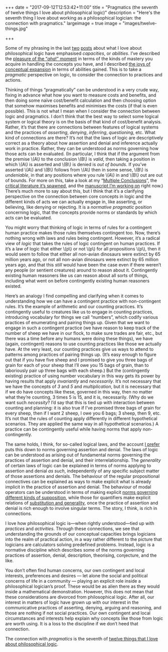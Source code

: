 +++
date = "2017-09-12T12:53:42+11:00"
title = "Pragmatics (the seventh of twelve things I love about philosophical logic)"
description = "Here's the seventh thing I love about working as a philosophical logician: the connection with pragmatics."
largeimage = true
image = "images/twelve-things.jpg"

+++

Some of my phrasing in the last [two](http://consequently.org/news/2017/twelve-things-05-recognition/) [posts](http://consequently.org/news/2017/twelve-things-06-expansion/) about what I love about philosophical logic have emphasised _capacities_, or _abilities_. I’ve described the [pleasure of the “_aha_!” moment](http://consequently.org/news/2017/twelve-things-05-recognition/) in terms of the kinds of mastery you acquire in handling the concepts you have, and I described [the joys of conceptual expansion](http://consequently.org/news/2017/twelve-things-06-expansion/) in terms of abilities gained. This is to take a _pragmatic_ perspective on logic, to consider the connection to practices and actions. 

Thinking of things “pragmatically” can be understood in a very crude way, fixing in advance what how you want to measure costs and benefits, and then doing some naïve cost/benefit calculation and then choosing option that somehow maximises benefits and minimises the costs (if that is even possible). This is not what I mean when I consider the connection between logic and pragmatics. I don’t think that the best way to select some logical system or logical theory is on the basis of that kind of cost/benefit analysis. Rather, it’s that there are connections between features of logical systems and the practices of _asserting_, _denying_, _inferring_, _questioning_, etc. What kind of connections are there? It’s not that the laws of logic are descriptively correct as a theory about how assertion and denial and inference actually work in practice. Rather, they can be understood as norms governing how those acts can be evaluated. (In particular, I think that if the argument from the premise \\(A\\) to the conclusion \\(B\\) is _valid_, then taking a position in which \\(A\\) is asserted and \\(B\\) is denied is _out of bounds_. If you’ve asserted \\(A\\) and \\(B\\) follows from \\(A\\) then in some sense, \\(B\\) is _undeniable_, in that any positions where you rule \\(A\\) in and \\(B\\) out are out of bounds. For more on this, take a look at my “[Multiple Conclusions](http://consequently.org/writing/multipleconclusions)”, the [critical literature it’s spawned](https://scholar.google.com.au/scholar?cites=2800898225913341308&as_sdt=2005&sciodt=0,5&hl=en), and the [manuscript I’m working on](http://consequently.org/writing/ptp) right now.) There’s much more to say about this, but I think that it’s a clarifying perspective on the connection between core concepts in logic and the different kinds of acts we can actually engage in, like asserting, or believing, like denying or rejecting. It is a _normative pragmatic_ position concerning logic, that the concepts provide norms or standards by which acts can be evaluated.

You might worry that thinking of logic in terms of rules for a contingent human practice makes those rules themselves contingent too. Now, there’s nothing wrong with laws and rules being contingent. However, it’s a radical view of _logic_ that takes the rules of logic contingent on human practices. If it’s a law of logic that either \\(p\\) or not \\(p\\) for all propositions \\(p\\), then it would seem to follow that either all non-avian dinosaurs were extinct by 65 million years ago, or not all non-avian dinosaurs were extinct by 65 million years ago, and that this _still_ would have been the case even if there weren’t any people (or sentient creatures) around to reason about it. Contingently existing human reasoners like us can reason about all sorts of things, including what went on before contingently existing human reasoners existed. 

Here’s an analogy I find compelling and clarifying when it comes to understanding how we can have a contingent practice with non-contingent rules. It’s the example of arithmetic and our counting practices. It’s contingently useful to creatures like us to engage in counting practices, introducing vocabulary for things we call “numbers”, which codify various practices of enumerating and pairing things up. Given that we want to engage in such a contingent practice (we have reason to keep track of the number of sheep we have in our flock, to make sure trades are fair, etc., but there was a time before any humans were doing these things), we have (again, contingent) reasons to use counting practices like those we actually have. At the very least, our counting practices give us ways to attend to patterns among practices of pairing things up. (It’s easy enough to figure out that if you have five sheep and I promised to give you three bags of grain for each of your sheep that I’ll owe you 15 bags of grain, than to laboriously pair up three bags with each sheep.) But the (contingently existing) practice of using number vocabulary in this way gets its power by having results that apply _invariantly_ and _necessarily_. It’s not necessary that we have the concepts of _3_ and _5_ and _multiplication_, but it is necessary that if we do have concepts like these, governed in this way, then no matter what they’re counting, 3 times 5 is 15, and it is, necessarily. (Why do we want such _necessity_? I’d say that this is tied up with interaction between  counting and planning: it is also true if I’ve promised three bags of grain for every sheep, then if I want 2 sheep, I owe you 6 bags; 3 sheep, then 9, etc. It’s not that the rules of counting apply differently in different hypothetical scenarios. They are applied the same way in all hypothetical scenarios.) A practice can be contingently useful while having norms that apply non-contingently. 

The same holds, I think, for so-called logical laws, and the account [I prefer](http://consequently.org/writing/multipleconclusions) puts this down to norms governing assertion and denial. The laws of logic can be understood as arising out of fundamental norms governing the practices of assertion and denial, and their interrelationship. The _generality_ of certain laws of logic can be explained in terms of norms applying to assertion and denial _as such_, independently of any specific subject matter of those assertions and denials. The behaviour of the regular propositional connectives can be explained as ways to make explicit what is already implicit in the practice of assertion and denial. The behaviour of modal operators can be understood in terms of making explicit [norms governing different kinds of supposition](http://consequently.org/writing/cfss2dml/), while those for quantifiers make explicit relations of [substitution and generality](http://consequently.org/writing/generality-and-existence-1/), once the practice of assertion and denial is rich enough to involve singular terms. The story, I think, is rich in connections.

I love how philosophical logic is—when rightly understood—tied up with _practices_ and _activities_. Through these connections, we see that understanding the grounds of our conceptual capacities brings logicians into the realm of practical action, in a way rather different to the picture that logicians are calculators solving predefined problems. Instead, logic is a normative discipline which describes some of the norms governing  practices of assertion, denial, description, theorising, conjecture, and the like. 

You don’t often find human concerns, our own contingent and local interests, preferences and desires — let alone the social and political concerns of life in a community — playing an explicit role inside a philosophical logician’s proof. These would be as alien there as they would inside a mathematical demonstration. However, this does not mean that these considerations are divorced from philosophical logic. After all, our interest in matters of logic have grown up with our interest in the communicative practices of asserting, denying, arguing and reasoning, and those are nothing if not social practices. Our own contingent and local circumstances and interests help explain why concepts like those from logic are worth using. It is a loss to the discipline if we don’t heed that connection.

The connection with _pragmatics_ is the seventh of [twelve things that I love about philosophical logic](http://consequently.org/news/2017/twelve-things-i-love/). 
